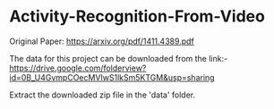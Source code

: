 # Activity-Recognition-From-Video

Original Paper: https://arxiv.org/pdf/1411.4389.pdf

The data for this project can be downloaded from the link:- 
https://drive.google.com/folderview?id=0B_U4GvmpCOecMVIwS1lkSm5KTGM&usp=sharing

Extract the downloaded zip file in the 'data' folder.





